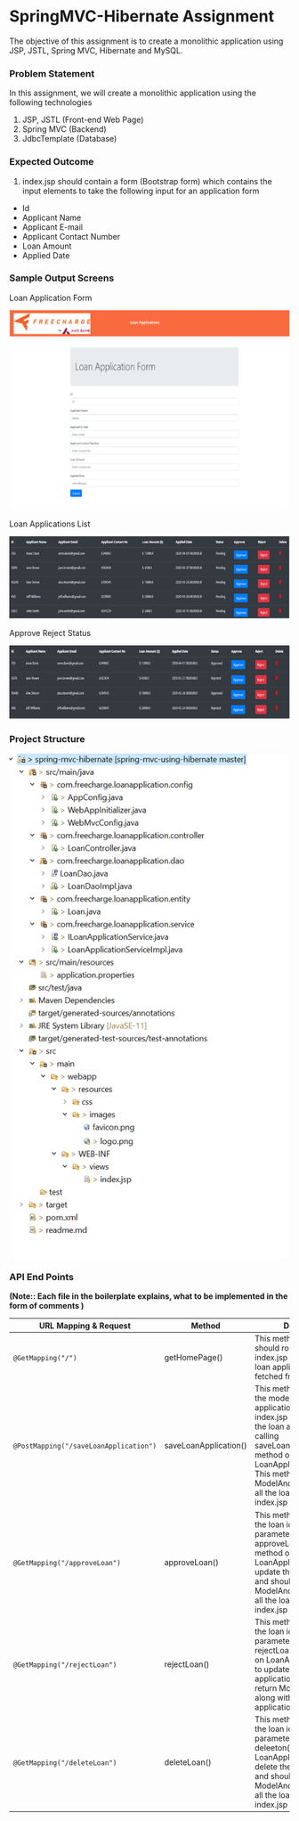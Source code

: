 # SpringMVC-Hibernate Assignment

The objective of this assignment is to create a monolithic application using JSP, JSTL, Spring MVC, Hibernate and MySQL. 

### Problem Statement

In this assignment, we will create a monolithic application using the following technologies
1.	JSP, JSTL                               (Front-end Web Page)
2.	Spring MVC                              (Backend)
3.	JdbcTemplate                            (Database)



### Expected Outcome

1. index.jsp should contain a form (Bootstrap form) which contains the input elements to take the following input for an application form
- Id
- Applicant Name
- Applicant E-mail
- Applicant Contact Number
- Loan Amount
- Applied Date

### Sample Output Screens

Loan Application Form

![Image Not Found](/src/main/webapp/resources/images/ApplicationForm.png)

Loan Applications List

![Image Not Found](/src/main/webapp/resources/images/Applicationslist.png)

Approve Reject Status

![Image Not Found](/src/main/webapp/resources/images/Approve_Reject.png)



### Project Structure


![Image Not Found](/src/main/webapp/resources/images/Project_Structure.PNG)

### API End Points
**(Note:: Each file in the boilerplate explains, what to be implemented in the form of comments )**

|  URL Mapping & Request |  Method | Description |
|----------|--------------|--------------|
|`@GetMapping("/")`                           | getHomePage() | This method by default should route to the index.jsp along with all the loan applications list fetched from backend|
|`@PostMapping("/saveLoanApplication")`                           | saveLoanApplication() | This method should take the model attribute of loan application sent from index.jsp and should save the loan application by calling saveLoanApplicationToDb() method on LoanApplicationService. This method should return ModelAndView along with all the loan applications to index.jsp|
|`@GetMapping("/approveLoan")`                           | approveLoan() | This method should take the loan id as request parameter and call approveLoan(loanId) method on LoanApplicationService to update the loan application and should return ModelAndView along with all the loan applications to index.jsp|
|`@GetMapping("/rejectLoan")`                           | rejectLoan() | This method should take the loan id as request parameter and call rejectLoan(loanId) methd on LoanApplicationService to update the loan application and should return ModelAndView along with all the loan applications to index.jsp |
|`@GetMapping("/deleteLoan")`                           | deleteLoan() | This method should take the loan id as request parameter and call deleeton(loanId) methd on LoanApplicationService to delete the loan application and should return ModelAndView along with all the loan applications to index.jsp |


